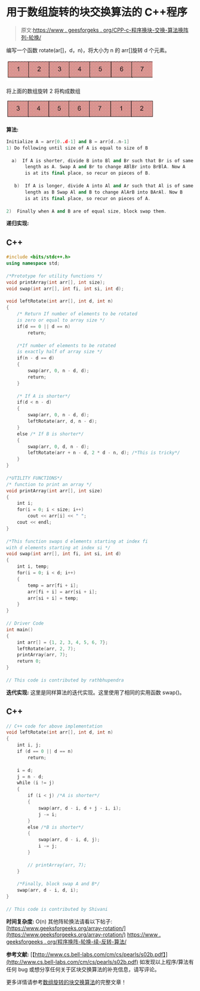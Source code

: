 # 用于数组旋转的块交换算法的 C++程序

> 原文:[https://www . geesforgeks . org/CPP-c-程序换块-交换-算法换阵列-轮换/](https://www.geeksforgeeks.org/cpp-c-program-for-block-swap-algorithm-for-array-rotation/)

编写一个函数 rotate(ar[]，d，n)，将大小为 n 的 arr[]旋转 d 个元素。

![Array](img/ba17844d7fa31a1b00169a41fc3bc3d3.png)

将上面的数组旋转 2 将构成数组

![ArrayRotation1](img/a0ca29059e52fd48e525698f91766984.png)

**算法:**

```cpp
Initialize A = arr[0..d-1] and B = arr[d..n-1]
1) Do following until size of A is equal to size of B

  a)  If A is shorter, divide B into Bl and Br such that Br is of same 
       length as A. Swap A and Br to change ABlBr into BrBlA. Now A
       is at its final place, so recur on pieces of B.  

   b)  If A is longer, divide A into Al and Ar such that Al is of same 
       length as B Swap Al and B to change AlArB into BArAl. Now B
       is at its final place, so recur on pieces of A.

2)  Finally when A and B are of equal size, block swap them.
```

**递归实现:**

## C++

```cpp
#include <bits/stdc++.h>
using namespace std;

/*Prototype for utility functions */
void printArray(int arr[], int size); 
void swap(int arr[], int fi, int si, int d); 

void leftRotate(int arr[], int d, int n) 
{ 
    /* Return If number of elements to be rotated  
    is zero or equal to array size */
    if(d == 0 || d == n) 
        return; 

    /*If number of elements to be rotated 
    is exactly half of array size */
    if(n - d == d) 
    { 
        swap(arr, 0, n - d, d); 
        return; 
    } 

    /* If A is shorter*/        
    if(d < n - d) 
    { 
        swap(arr, 0, n - d, d); 
        leftRotate(arr, d, n - d);     
    } 
    else /* If B is shorter*/        
    { 
        swap(arr, 0, d, n - d); 
        leftRotate(arr + n - d, 2 * d - n, d); /*This is tricky*/
    } 
} 

/*UTILITY FUNCTIONS*/
/* function to print an array */
void printArray(int arr[], int size) 
{ 
    int i; 
    for(i = 0; i < size; i++) 
        cout << arr[i] << " "; 
    cout << endl; 
} 

/*This function swaps d elements starting at index fi 
with d elements starting at index si */
void swap(int arr[], int fi, int si, int d) 
{ 
    int i, temp; 
    for(i = 0; i < d; i++) 
    { 
        temp = arr[fi + i]; 
        arr[fi + i] = arr[si + i]; 
        arr[si + i] = temp; 
    } 
} 

// Driver Code
int main() 
{ 
    int arr[] = {1, 2, 3, 4, 5, 6, 7}; 
    leftRotate(arr, 2, 7); 
    printArray(arr, 7); 
    return 0; 
} 

// This code is contributed by rathbhupendra
```

**迭代实现:**
这里是同样算法的迭代实现。这里使用了相同的实用函数 swap()。

## C++

```cpp
// C++ code for above implementation
void leftRotate(int arr[], int d, int n)
{
    int i, j;
    if (d == 0 || d == n)
        return;

    i = d;
    j = n - d;
    while (i != j)
    {
        if (i < j) /*A is shorter*/
        {
            swap(arr, d - i, d + j - i, i);
            j -= i;
        }
        else /*B is shorter*/
        {
            swap(arr, d - i, d, j);
            i -= j;
        }

        // printArray(arr, 7);
    }

    /*Finally, block swap A and B*/
    swap(arr, d - i, d, i);
}

// This code is contributed by Shivani
```

**时间复杂度:** O(n)
其他阵轮换法请看以下帖子:
[https://www.geeksforgeeks.org/array-rotation/](https://www.geeksforgeeks.org/array-rotation/)
[https://www . geeksforgeeks . org/程序换阵-轮换-续-反转-算法/](https://www.geeksforgeeks.org/program-for-array-rotation-continued-reversal-algorithm/)

**参考文献:**
[【http://www.cs.bell-labs.com/cm/cs/pearls/s02b.pdf】](http://www.cs.bell-labs.com/cm/cs/pearls/s02b.pdf)
如发现以上程序/算法有任何 bug 或想分享任何关于区块交换算法的补充信息，请写评论。

更多详情请参考[数组旋转的块交换算法](https://www.geeksforgeeks.org/block-swap-algorithm-for-array-rotation/)的完整文章！
